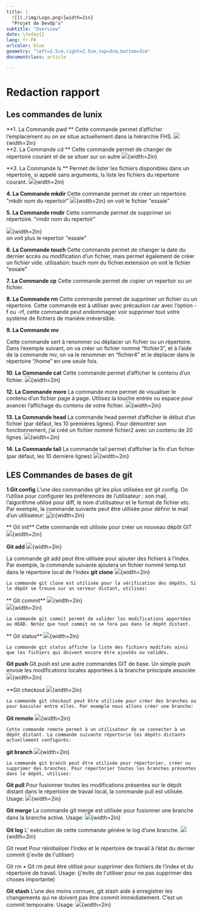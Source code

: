 ```yaml
---
title: |
  ![](./img/Logo.png){width=2in}  
  "Projet de DevOp's"
subtitle: "Overview"
date: \today{}
lang: fr-FR
urlcolor: blue
geometry: "left=2.5cm,right=2.5cm,top=3cm,bottom=3cm"
documentclass: article

---
```

# Redaction rapport
## Les commandes de lunix

**1. La Commande pwd **
Cette commande permet d’afficher l’emplacement ou on se situe actuellement dans la hiérarchie FHS.
  ![](./img/pwd.png){width=2in}  
**2. La Commande cd **
Cette commande permet de changer de répertoire courant et de se situer sur un autre
  ![](./img/cd.png){width=2in}  

**3. La Commande ls **
Permet de lister les fichiers disponibles dans un répertoire, si appelé sans arguments, ls liste les fichiers du répertoire courant.
  ![](./img/ls.png){width=2in}  

**4. La Commande mkdir**
Cette commande permet de créer un répertoire.
"mkdir nom du repertoir"
  ![](./img/mkdir.png){width=2in} 
  on voit le fichier "essaie" 

**5. La Commande rmdir**
Cette commande permet de supprimer un répertoire.
"rmdir nom du repertoir"

  ![](./img/rmdir.png){width=2in}  
  on voit plus le repertoir "essaie" 

**6. La Commande touch**
Cette commande permet de changer la date du dernier accès ou modification d’un fichier, mais permet également de créer un fichier vide.
utilisation: touch nom du fichier.extension 
  on voit le fichier "essaie" 

**7. La Commande cp**
Cette commande permet de copier un repertoir ou un fichier.

**8. La Commande rm**
Cette commande permet de supprimer un fichier ou un répertoire. Cette commande est à utiliser avec précaution car avec l’option -f ou -rf, cette commande peut endommager voir supprimer tout votre système de fichiers de manière irréversible.


**9. La Commande mv**

Cette commande sert à renommer ou déplacer un fichier ou un répertoire.
Dans l’exemple suivant, on va créer un fichier nommé “fichier3”, et à l’aide de la commande mv, on va le renommer en “fichier4” et le déplacer dans le répertoire “/home” en une seule fois.

**10. La Commande cat**
Cette commande permet d’afficher le contenu d’un fichier.
  ![](./img/cat.png){width=2in}  


**12. La Commande more**
La commande more permet de visualiser le contenu d’un fichier page à page. Utilisez la touche entrée ou espace pour avancer l’affichage du contenu de votre fichier.
  ![](./img/more.png){width=2in}  


**13. La Commande head**
La commande head permet d’afficher le début d’un fichier (par défaut, les 10 premières lignes). Pour démontrer son fonctionnement, j’ai créé un fichier nommé fichier2 avec un contenu de 20 lignes.
  ![](./img/head.png){width=2in}  


**14. La Commande tail**
La commande tail permet d’afficher la fin d’un fichier (par défaut, les 10 dernière lignes)
  ![](./img/tail.png){width=2in}  

## LES Commandes de bases  de  git

**1.Git config**
L’une des commandes git les plus utilisées est git config. On l’utilise pour configurer les préférences de l’utilisateur : son mail, l’algorithme utilisé pour diff, le nom d’utilisateur et le format de fichier etc. Par exemple, la commande suivante peut être utilisée pour définir le mail d’un utilisateur:
  ![c](./img/config.png){width=2in}  

** Git init**
 Cette commande est utilisée pour créer un nouveau dépôt GIT
   ![](./img/init.png){width=2in}  

**Git add**
  ![](./img/add.png){width=2in}  

  La commande git add peut être utilisée pour ajouter des fichiers à l’index. Par exemple, la commande suivante ajoutera un fichier nommé temp.txt dans le répertoire local de l’index
**git clone**
  ![](./img/clone.png){width=2in}  

	La commande git clone est utilisée pour la vérification des dépôts. Si le dépôt se trouve sur un serveur distant, utilisez:
** Git commit**
  ![](./img/commit.png){width=2in}  
  ![](./img/commit2.png){width=2in}  

	La commande git commit permet de valider les modifications apportées au HEAD. Notez que tout commit ne se fera pas dans le dépôt distant.

** Git status**
  ![](./img/status.png){width=2in}  

	La commande git status affiche la liste des fichiers modifiés ainsi que les fichiers qui doivent encore être ajoutés ou validés. 

**Git push**
	Git push est une autre commandes GIT de base. Un simple push envoie les modifications locales apportées à la branche principale associée 
  ![](./img/push.png){width=2in}  

**Git checkout
  ![](./img/checkout.png){width=2in}  

	La commande git checkout peut être utilisée pour créer des branches ou pour basculer entre elles. Par exemple nous allons créer une branche:

**Git remote**
  ![](./img/remote.png){width=2in}  

	Cette commande remote permet à un utilisateur de se connecter à un dépôt distant. La commande suivante répertorie les dépôts distants actuellement configurés:

**git branch**
  ![](./img/branch.png){width=2in}  

	La commande git branch peut être utilisée pour répertorier, créer ou supprimer des branches. Pour répertorier toutes les branches présentes dans le dépôt, utilisez:

**Git pull**
	Pour fusionner toutes les modifications présentes sur le dépôt distant dans le répertoire de travail local, la commande pull est utilisée. Usage:
  ![](./img/pull.png){width=2in}  


**Git merge**
	La commande git merge est utilisée pour fusionner une branche dans la branche active. Usage:
  ![](./img/merge.png){width=2in}  

**Git log**
	L’ exécution de cette commande génère le log d’une branche.
  ![](./img/log.png){width=2in}  

Git reset
	Pour réinitialiser l’index et le répertoire de travail à l’état du dernier commit
  (j'evite de l'utiliser)

Git rm
•	Git rm peut être utilisé pour supprimer des fichiers de l’index et du répertoire de travail. Usage:
  (j'evite de l'utiliser pour ne pas supprimer des choses importante)

**Git stash**
	L’une des moins connues, git stash aide à enregistrer les changements qui ne doivent pas être commit immédiatement. C’est un commit temporaire. Usage:
  ![](./img/stash.png){width=2in}  





